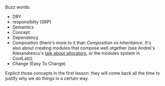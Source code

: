 Buzz words:
- DRY
- responsibilty (SRP)
- Semantics
- Concept
- Dependency
- Composition (there's more to it than *Composition vs Inheritance*. It's also about creating modules that compose well otgether (see Andrei's Alexandrescu's [talk about allocators](https://youtu.be/LIb3L4vKZ7U), or the modules system in CoolLab))
- Change (Easy To Change)

Explicit those concepts in the first lesson: they will come back all the time to justify why we do things in a certain way.